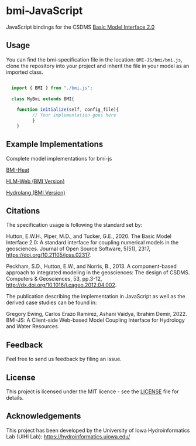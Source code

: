 # bmi-JavaScript
JavaScript bindings for the CSDMS [Basic Model Interface 2.0](https://bmi.readthedocs.io/en/latest/)

## Usage
You can find the bmi-specification file in the location: `BMI-JS/bmi/bmi.js`, clone the repository into your project and inherit the file in your model as an imported class.


```JavaScript

  import { BMI } from "./bmi.js";
  
  class MyBmi extends BMI{
  
    function initialize(self, config_file){
          // Your implementation goes here
          }
    }
```

## Example Implementations
Complete model implementations for bmi-js

[BMI-Heat](https://github.com/uihilab/bmi-example-js)

[HLM-Web (BMI Version)](https://github.com/uihilab/HLM-Web/tree/main/bmi-version)

[Hydrolang (BMI Version)](https://github.com/uihilab/HydroLang/tree/master/hydrolang/bmi-implementation)

## Citations
The specification usage is following the standard set by:

Hutton, E.W.H., Piper, M.D., and Tucker, G.E., 2020. The Basic Model Interface 2.0: A standard interface for coupling numerical models in the geosciences. Journal of Open Source Software, 5(51), 2317, https://doi.org/10.21105/joss.02317.

Peckham, S.D., Hutton, E.W., and Norris, B., 2013. A component-based approach to integrated modeling in the geosciences: The design of CSDMS. Computers & Geosciences, 53, pp.3-12, http://dx.doi.org/10.1016/j.cageo.2012.04.002.

The publication describing the implementation in JavaScript as well as the derived case studies can be found in:

Gregory Ewing, Carlos Erazo Ramirez, Ashani Vaidya, Ibrahim Demir, 2022. BMI-JS: A Client-side Web-based Model Coupling Interface for Hydrology and Water Resources. 
<!-- Some Journal Link Here -->

## Feedback
Feel free to send us feedback by filing an issue.

## License
This project is licensed under the MIT licence - see the [LICENSE](https://github.com/uihilab/BMI-JS/blob/main/LICENSE) file for details.

## Acknowledgements
This project has been developed by the University of Iowa Hydroinformatics Lab (UIHI Lab):
https://hydroinformatics.uiowa.edu/
